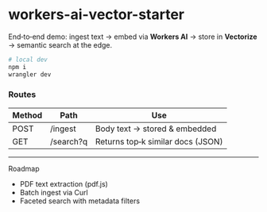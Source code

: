 # workers-ai-vector-starter

End‑to‑end demo: ingest text → embed via **Workers AI** → store in **Vectorize** → semantic search at the edge.

```bash
# local dev
npm i
wrangler dev
```

### Routes
| Method | Path      | Use                                   |
|--------|-----------|----------------------------------------|
| POST   | /ingest   | Body text → stored & embedded          |
| GET    | /search?q | Returns top‑k similar docs (JSON)      |

---
Roadmap
- PDF text extraction (pdf.js)
- Batch ingest via Curl
- Faceted search with metadata filters
